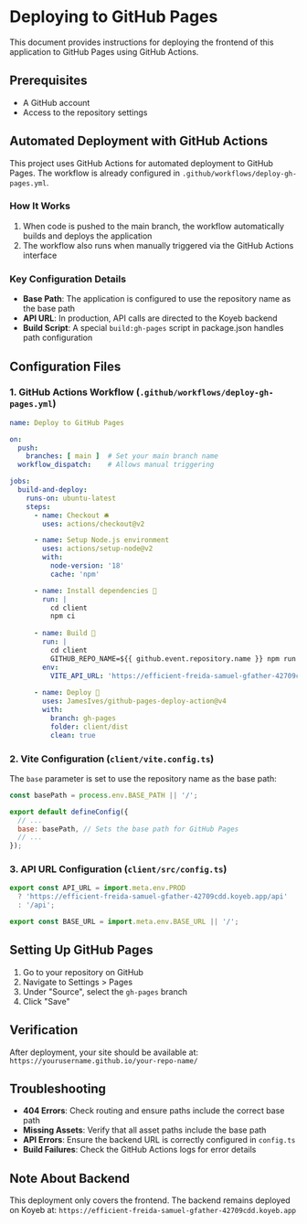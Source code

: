 # Deploying to GitHub Pages

This document provides instructions for deploying the frontend of this application to GitHub Pages using GitHub Actions.

## Prerequisites

- A GitHub account
- Access to the repository settings

## Automated Deployment with GitHub Actions

This project uses GitHub Actions for automated deployment to GitHub Pages. The workflow is already configured in `.github/workflows/deploy-gh-pages.yml`.

### How It Works

1. When code is pushed to the main branch, the workflow automatically builds and deploys the application
2. The workflow also runs when manually triggered via the GitHub Actions interface

### Key Configuration Details

- **Base Path**: The application is configured to use the repository name as the base path
- **API URL**: In production, API calls are directed to the Koyeb backend
- **Build Script**: A special `build:gh-pages` script in package.json handles path configuration

## Configuration Files

### 1. GitHub Actions Workflow (`.github/workflows/deploy-gh-pages.yml`)

```yaml
name: Deploy to GitHub Pages

on:
  push:
    branches: [ main ]  # Set your main branch name
  workflow_dispatch:    # Allows manual triggering

jobs:
  build-and-deploy:
    runs-on: ubuntu-latest
    steps:
      - name: Checkout 🛎️
        uses: actions/checkout@v2

      - name: Setup Node.js environment
        uses: actions/setup-node@v2
        with:
          node-version: '18'
          cache: 'npm'

      - name: Install dependencies 🔧
        run: |
          cd client
          npm ci
          
      - name: Build 🔨
        run: |
          cd client
          GITHUB_REPO_NAME=${{ github.event.repository.name }} npm run build:gh-pages
        env:
          VITE_API_URL: 'https://efficient-freida-samuel-gfather-42709cdd.koyeb.app'
          
      - name: Deploy 🚀
        uses: JamesIves/github-pages-deploy-action@v4
        with:
          branch: gh-pages
          folder: client/dist
          clean: true
```

### 2. Vite Configuration (`client/vite.config.ts`)

The `base` parameter is set to use the repository name as the base path:

```js
const basePath = process.env.BASE_PATH || '/';

export default defineConfig({
  // ...
  base: basePath, // Sets the base path for GitHub Pages
  // ...
});
```

### 3. API URL Configuration (`client/src/config.ts`)

```js
export const API_URL = import.meta.env.PROD 
  ? 'https://efficient-freida-samuel-gfather-42709cdd.koyeb.app/api' 
  : '/api';

export const BASE_URL = import.meta.env.BASE_URL || '/';
```

## Setting Up GitHub Pages

1. Go to your repository on GitHub
2. Navigate to Settings > Pages
3. Under "Source", select the `gh-pages` branch
4. Click "Save"

## Verification

After deployment, your site should be available at:
`https://yourusername.github.io/your-repo-name/`

## Troubleshooting

- **404 Errors**: Check routing and ensure paths include the correct base path
- **Missing Assets**: Verify that all asset paths include the base path
- **API Errors**: Ensure the backend URL is correctly configured in `config.ts`
- **Build Failures**: Check the GitHub Actions logs for error details

## Note About Backend

This deployment only covers the frontend. The backend remains deployed on Koyeb at:
`https://efficient-freida-samuel-gfather-42709cdd.koyeb.app`